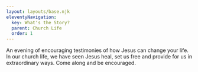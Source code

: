 ```yaml
---
layout: layouts/base.njk
eleventyNavigation:
  key: What's the Story?
  parent: Church Life
  order: 1
---
```


An evening of encouraging testimonies of how Jesus can change your life. In our church life, we have seen Jesus heal, set us free and provide for us in extraordinary ways. Come along and be encouraged.


